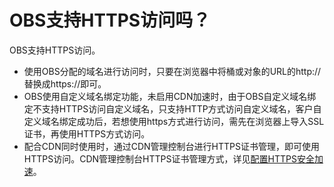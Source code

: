 # OBS支持HTTPS访问吗？<a name="obs_03_0071"></a>

OBS支持HTTPS访问。

-   使用OBS分配的域名进行访问时，只要在浏览器中将桶或对象的URL的http://替换成https://即可。
-   OBS使用自定义域名绑定功能，未启用CDN加速时，由于OBS自定义域名绑定不支持HTTPS访问自定义域名，只支持HTTP方式访问自定义域名，客户自定义域名绑定成功后，若想使用https方式进行访问，需先在浏览器上导入SSL证书，再使用HTTPS方式访问。
-   配合CDN同时使用时，通过CDN管理控制台进行HTTPS证书管理，即可使用HTTPS访问。CDN管理控制台HTTPS证书管理方式，详见[配置HTTPS安全加速](https://support.huaweicloud.com/usermanual-cdn/zh-cn_topic_0064907771.html)。

